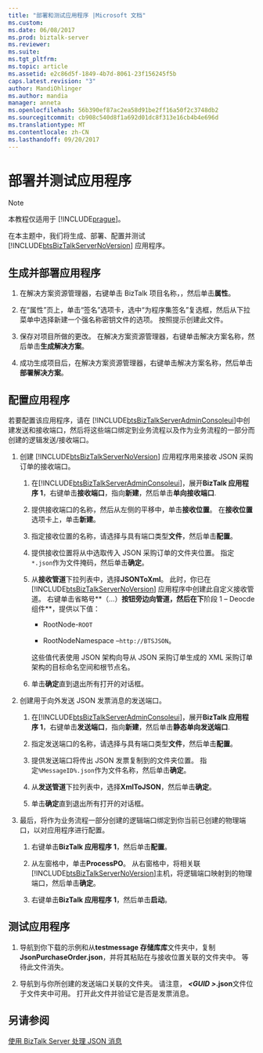 ```yaml
---
title: "部署和测试应用程序 |Microsoft 文档"
ms.custom: 
ms.date: 06/08/2017
ms.prod: biztalk-server
ms.reviewer: 
ms.suite: 
ms.tgt_pltfrm: 
ms.topic: article
ms.assetid: e2c86d5f-1849-4b7d-8061-23f156245f5b
caps.latest.revision: "3"
author: MandiOhlinger
ms.author: mandia
manager: anneta
ms.openlocfilehash: 56b390ef87ac2ea58d91be2ff16a50f2c3748db2
ms.sourcegitcommit: cb908c540d8f1a692d01dc8f313e16cb4b4e696d
ms.translationtype: MT
ms.contentlocale: zh-CN
ms.lasthandoff: 09/20/2017
---
```

# <a name="deploy-and-test-the-application"></a>部署并测试应用程序
> [!NOTE]
>  本教程仅适用于 [!INCLUDE[prague](../includes/prague-md.md)]。  
  
 在本主题中，我们将生成、部署、配置并测试 [!INCLUDE[btsBizTalkServerNoVersion](../includes/btsbiztalkservernoversion-md.md)] 应用程序。  
  
## <a name="build-and-deploy-the-application"></a>生成并部署应用程序  
  
1.  在解决方案资源管理器，右键单击 BizTalk 项目名称，，然后单击**属性**。  
  
2.  在“属性”页上，单击“签名”选项卡，选中“为程序集签名”复选框，然后从下拉菜单中选择新建一个强名称密钥文件的选项。 按照提示创建此文件。  
  
3.  保存对项目所做的更改。 在解决方案资源管理器，右键单击解决方案名称，然后单击**生成解决方案**。  
  
4.  成功生成项目后，在解决方案资源管理器，右键单击解决方案名称，然后单击**部署解决方案**。  
  
## <a name="configure-the-application"></a>配置应用程序  
 若要配置该应用程序，请在 [!INCLUDE[btsBizTalkServerAdminConsoleui](../includes/btsbiztalkserveradminconsoleui-md.md)]中创建发送和接收端口，然后将这些端口绑定到业务流程以及作为业务流程的一部分而创建的逻辑发送/接收端口。  
  
1.  创建 [!INCLUDE[btsBizTalkServerNoVersion](../includes/btsbiztalkservernoversion-md.md)] 应用程序用来接收 JSON 采购订单的接收端口。  
  
    1.  在[!INCLUDE[btsBizTalkServerAdminConsoleui](../includes/btsbiztalkserveradminconsoleui-md.md)]，展开**BizTalk 应用程序 1**，右键单击**接收端口**，指向**新建**，然后单击**单向接收端口**.  
  
    2.  提供接收端口的名称，然后从左侧的平移中，单击**接收位置**。 在**接收位置**选项卡上，单击**新建**。  
  
    3.  指定接收位置的名称，请选择与具有端口类型**文件**，然后单击**配置**。  
  
    4.  提供接收位置将从中选取传入 JSON 采购订单的文件夹位置。 指定`*.json`作为文件掩码，然后单击**确定**。  
  
    5.  从**接收管道**下拉列表中，选择**JSONToXml**。 此时，你已在 [!INCLUDE[btsBizTalkServerNoVersion](../includes/btsbiztalkservernoversion-md.md)] 应用程序中创建此自定义接收管道。 右键单击省略号**（...）**按钮旁边向管道，然后在下**阶段 1 – Deocde 组件**，提供以下值：  
  
        -   RootNode-`ROOT`  
  
        -   RootNodeNamespace –`http://BTSJSON`。  
  
         这些值代表使用 JSON 架构向导从 JSON 采购订单生成的 XML 采购订单架构的目标命名空间和根节点名。  
  
    6.  单击**确定**直到退出所有打开的对话框。  
  
2.  创建用于向外发送 JSON 发票消息的发送端口。  
  
    1.  在[!INCLUDE[btsBizTalkServerAdminConsoleui](../includes/btsbiztalkserveradminconsoleui-md.md)]，展开**BizTalk 应用程序 1**，右键单击**发送端口**，指向**新建**，然后单击**静态单向发送端口**.  
  
    2.  指定发送端口的名称，请选择与具有端口类型**文件**，然后单击**配置**。  
  
    3.  提供发送端口将传出 JSON 发票复制到的文件夹位置。 指定`%MessageID%.json`作为文件名称，然后单击**确定**。  
  
    4.  从**发送管道**下拉列表中，选择**XmlToJSON**，然后单击**确定**。  
  
    5.  单击**确定**直到退出所有打开的对话框。  
  
3.  最后，将作为业务流程一部分创建的逻辑端口绑定到你当前已创建的物理端口，以对应用程序进行配置。  
  
    1.  右键单击**BizTalk 应用程序 1**，然后单击**配置**。  
  
    2.  从左窗格中，单击**ProcessPO**。 从右窗格中，将相关联[!INCLUDE[btsBizTalkServerNoVersion](../includes/btsbiztalkservernoversion-md.md)]主机，将逻辑端口映射到的物理端口，然后单击**确定**。  
  
    3.  右键单击**BizTalk 应用程序 1**，然后单击**启动**。  
  
## <a name="test-the-application"></a>测试应用程序  
  
1.  导航到你下载的示例和从**testmessage 存储库库**文件夹中，复制**JsonPurchaseOrder.json**，并将其粘贴在与接收位置关联的文件夹中。 等待此文件消失。  
  
2.  导航到与你所创建的发送端口关联的文件夹。 请注意，   ***\<GUID >*.json**文件位于文件夹中可用。 打开此文件并验证它是否是发票消息。  
  
## <a name="see-also"></a>另请参阅  
 [使用 BizTalk Server 处理 JSON 消息](../core/processing-json-messages-using-biztalk-server.md)
